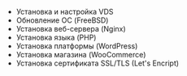 - Установка и настройка VDS
- Обновление ОС (FreeBSD)
- Установка веб-сервера (Nginx)
- Установка языка (PHP)
- Установка платформы (WordPress)
- Установка магазина (WooCommerce)
- Установка сертификата SSL/TLS (Let's Encript)

